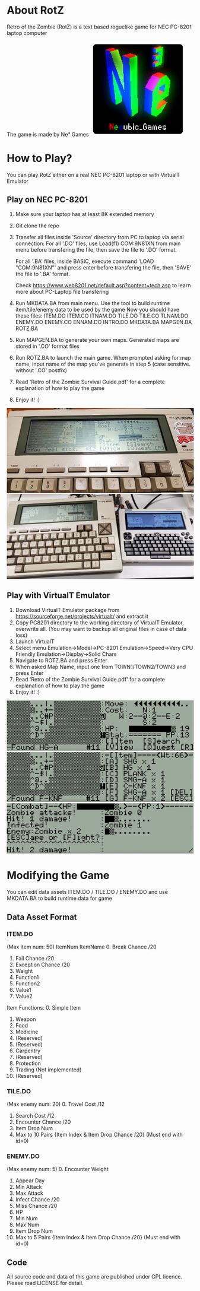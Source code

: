 # About RotZ
Retro of the Zombie (RotZ) is a text based roguelike game for NEC PC-8201 laptop computer

The game is made by Ne³ Games
![](https://github.com/phaseneko/rotz/blob/main/Image/Ne³.png)

# How to Play?
You can play RotZ either on a real NEC PC-8201 laptop or with VirtualT Emulator

## Play on NEC PC-8201
1. Make sure your laptop has at least 8K extended memory
2. Git clone the repo
3. Transfer all files inside 'Source' directory from PC to laptop via serial connection:
	For all '.DO' files, use Load(f1) COM:9N81XN from main menu before transfering the file, then save the file to '.DO' format.
	
	For all '.BA' files, inside BASIC, execute command 'LOAD "COM:9N81XN"' and press enter before transfering the file, then 'SAVE' the file to '.BA' format.
	
	Check https://www.web8201.net/default.asp?content=tech.asp to learn more about PC-Laptop file transfering
4. Run MKDATA.BA from main menu. Use the tool to build runtime item/tile/enemy data to be used by the game
	Now you should have these files:
	ITEM.DO ITEM.CO ITNAM.DO
	TILE.DO TILE.CO TLNAM.DO
	ENEMY.DO ENEMY.CO ENNAM.DO
	INTRO.DO
	MKDATA.BA MAPGEN.BA	ROTZ.BA
5. Run MAPGEN.BA to generate your own maps. Generated maps are stored in '.CO' format files
6. Run ROTZ.BA to launch the main game. When prompted asking for map name, input name of the map you've generate in step 5 (case sensitive. without '.CO' postfix)
7. Read 'Retro of the Zombie Survival Guide.pdf' for a complete explanation of how to play the game
8. Enjoy it! :)

![](https://github.com/phaseneko/rotz/blob/main/Image/Photo0.jpg)
![](https://github.com/phaseneko/rotz/blob/main/Image/Photo1.jpg)

## Play with VirtualT Emulator
1. Download VirtualT Emulator package from https://sourceforge.net/projects/virtualt/ and extract it
2. Copy PC8201 directory to the working directory of VirtualT Emulator, overwrite all. (You may want to backup all original files in case of data loss)
3. Launch VirtualT
4. Select menu Emulation->Model->PC-8201
					Emulation->Speed->Very CPU Friendly
					Emulation->Display->Solid Chars
5. Navigate to ROTZ.BA and press Enter
6. When asked Map Name, input one from TOWN1/TOWN2/TOWN3 and press Enter
7. Read 'Retro of the Zombie Survival Guide.pdf' for a complete explanation of how to play the game
8. Enjoy it! :)

![](https://github.com/phaseneko/rotz/blob/main/Image/Screenshot0.png)
![](https://github.com/phaseneko/rotz/blob/main/Image/Screenshot1.png)
![](https://github.com/phaseneko/rotz/blob/main/Image/Screenshot2.png)

# Modifying the Game
You can edit data assets ITEM.DO / TILE.DO / ENEMY.DO and use MKDATA.BA to build runtime data for game

## Data Asset Format

### ITEM.DO
(Max item num: 50)
ItemNum
ItemName
0. Break Chance /20
1. Fail Chance /20
2. Exception Chance /20
3. Weight
4. Function1
5. Function2
6. Value1
7. Value2

Item Functions:
0. Simple Item
1. Weapon
2. Food
3. Medicine
4. (Reserved)
5. (Reserved)
6. Carpentry
7. (Reserved)
8. Protection
9. Trading (Not implemented)
10. (Reserved)

### TILE.DO
(Max enemy num: 20)
0. Travel Cost /12
1. Search Cost /12
2. Encounter Chance /20
3. Item Drop Num
4. Max to 10 Pairs {Item Index & Item Drop Chance /20} (Must end with id=0)

### ENEMY.DO
(Max enemy num: 5)
0. Encounter Weight
1. Appear Day
2. Min Attack
3. Max Attack
4. Infect Chance /20
5. Miss Chance /20
6. HP
7. Min Num
8. Max Num
9. Item Drop Num
10. Max to 5 Pairs {Item Index & Item Drop Chance /20} (Must end with id=0)

## Code

All source code and data of this game are published under GPL licence. Please read LICENSE for detail.


